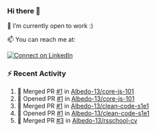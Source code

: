 ### Hi there 👋

🔭 I’m currently open to work :)

📫 You can reach me at: 

[![Connect on LinkedIn](https://img.shields.io/badge/--linkedin?label=LinkedIn&logo=LinkedIn&style=social)](https://www.linkedin.com/in/prokopenyapavel/)

### ⚡ Recent Activity

<!--START_SECTION:activity-->
1. 🎉 Merged PR [#1](https://github.com/Albedo-13/core-js-101/pull/1) in [Albedo-13/core-js-101](https://github.com/Albedo-13/core-js-101)
2. 💪 Opened PR [#1](https://github.com/Albedo-13/core-js-101/pull/1) in [Albedo-13/core-js-101](https://github.com/Albedo-13/core-js-101)
3. 🎉 Merged PR [#1](https://github.com/Albedo-13/clean-code-s1e1/pull/1) in [Albedo-13/clean-code-s1e1](https://github.com/Albedo-13/clean-code-s1e1)
4. 💪 Opened PR [#1](https://github.com/Albedo-13/clean-code-s1e1/pull/1) in [Albedo-13/clean-code-s1e1](https://github.com/Albedo-13/clean-code-s1e1)
5. 🎉 Merged PR [#3](https://github.com/Albedo-13/rsschool-cv/pull/3) in [Albedo-13/rsschool-cv](https://github.com/Albedo-13/rsschool-cv)
<!--END_SECTION:activity-->


<!--
**Albedo-13/Albedo-13** is a ✨ _special_ ✨ repository because its `README.md` (this file) appears on your GitHub profile.

Here are some ideas to get you started:

- 🔭 I’m currently working on ...
- 🌱 I’m currently learning ...
- 👯 I’m looking to collaborate on ...
- 🤔 I’m looking for help with ...
- 💬 Ask me about ...
- 📫 How to reach me: ...
- 😄 Pronouns: ...
- ⚡ Fun fact: ...
-->
